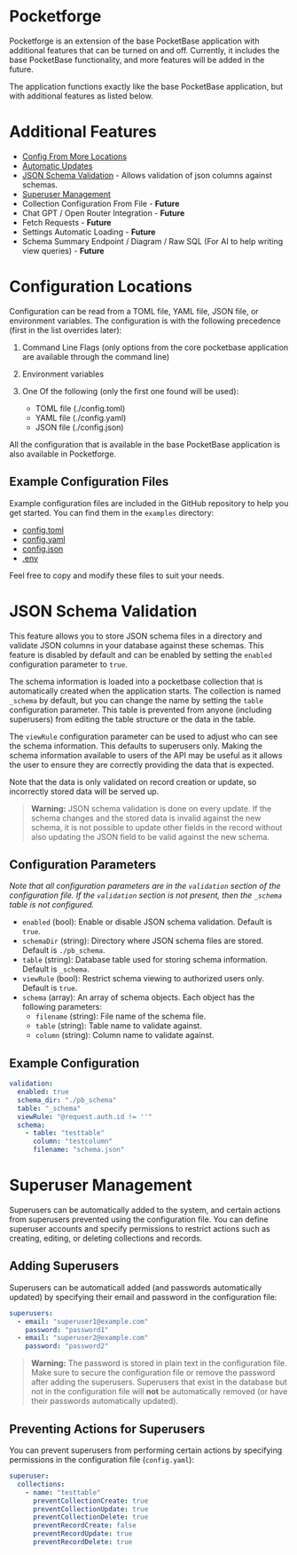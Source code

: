 # Pocketforge

Pocketforge is an extension of the base PocketBase application with additional features that can be turned on and off. Currently, it includes the base PocketBase functionality, and more features will be added in the future.

The application functions exactly like the base PocketBase application, but with additional features as listed below.

# Additional Features

- [Config From More Locations](#configuration-locations)
- [Automatic Updates](#automatic-updates)
- [JSON Schema Validation](#json-schema-validation) - Allows validation of json columns against schemas.
- [Superuser Management](#superuser-management)
- Collection Configuration From File - **Future**
- Chat GPT / Open Router Integration - **Future**
- Fetch Requests - **Future**
- Settings Automatic Loading - **Future**
- Schema Summary Endpoint / Diagram / Raw SQL (For AI to help writing view queries) - **Future**

# Configuration Locations

Configuration can be read from a TOML file, YAML file, JSON file, or environment variables. The configuration is with the following precedence (first in the list overrides later):

1. Command Line Flags (only options from the core pocketbase application are available through the command line)
2. Environment variables
3. One Of the following (only the first one found will be used):

   - TOML file (./config.toml)
   - YAML file (./config.yaml)
   - JSON file (./config.json)

All the configuration that is available in the base PocketBase application is also available in Pocketforge.

## Example Configuration Files

Example configuration files are included in the GitHub repository to help you get started. You can find them in the `examples` directory:

- [config.toml](examples/example_config.toml)
- [config.yaml](examples/example_config.yaml)
- [config.json](examples/example_config.json)
- [.env](examples/example_env.env)

Feel free to copy and modify these files to suit your needs.

# JSON Schema Validation

This feature allows you to store JSON schema files in a directory and validate JSON columns in your database against these schemas. This feature is disabled by default and can be enabled by setting the `enabled` configuration parameter to `true`.

The schema information is loaded into a pocketbase collection that is automatically created when the application starts. The collection is named `_schema` by default, but you can change the name by setting the `table` configuration parameter. This table is prevented from anyone (including superusers) from editing the table structure or the data in the table.

The `viewRule` configuration parameter can be used to adjust who can see the schema information. This defaults to superusers only. Making the schema information available to users of the API may be useful as it allows the user to ensure they are correctly providing the data that is expected.

Note that the data is only validated on record creation or update, so incorrectly stored data will be served up.

> **Warning:** JSON schema validation is done on every update. If the schema changes and the stored data is invalid against the new schema, it is not possible to update other fields in the record without also updating the JSON field to be valid against the new schema.

## Configuration Parameters

_Note that all configuration parameters are in the `validation` section of the configuration file. If the `validation` section is not present, then the `_schema` table is not configured._

- `enabled` (bool): Enable or disable JSON schema validation. Default is `true`.
- `schemaDir` (string): Directory where JSON schema files are stored. Default is `./pb_schema`.
- `table` (string): Database table used for storing schema information. Default is `_schema`.
- `viewRule` (bool): Restrict schema viewing to authorized users only. Default is `true`.
- `schema` (array): An array of schema objects. Each object has the following parameters:
  - `filename` (string): File name of the schema file.
  - `table` (string): Table name to validate against.
  - `column` (string): Column name to validate against.

## Example Configuration

```yaml
validation:
  enabled: true
  schema_dir: "./pb_schema"
  table: "_schema"
  viewRule: "@request.auth.id != ''"
  schema:
    - table: "testtable"
      column: "testcolumn"
      filename: "schema.json"
```

# Superuser Management

Superusers can be automatically added to the system, and certain actions from superusers prevented using the configuration file. You can define superuser accounts and specify permissions to restrict actions such as creating, editing, or deleting collections and records.

## Adding Superusers

Superusers can be automaticall added (and passwords automatically updated) by specifying their email and password in the configuration file:

```yaml
superusers:
  - email: "superuser1@example.com"
    password: "password1"
  - email: "superuser2@example.com"
    password: "password2"
```

> **Warning:** The password is stored in plain text in the configuration file. Make sure to secure the configuration file or remove the password after adding the superusers. Superusers that exist in the database but not in the configuration file will **not** be automatically removed (or have their passwords automatically updated).

## Preventing Actions for Superusers

You can prevent superusers from performing certain actions by specifying permissions in the configuration file (`config.yaml`):

```yaml
superuser:
  collections:
    - name: "testtable"
      preventCollectionCreate: true
      preventCollectionUpdate: true
      preventCollectionDelete: true
      preventRecordCreate: false
      preventRecordUpdate: true
      preventRecordDelete: true
```
